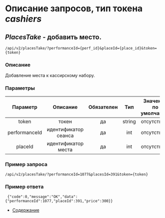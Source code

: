 Описание запросов, тип токена _cashiers_
================================

_PlacesTake_ - добавить место.
------------------------------------
`/api/v2/placesTake/?performanceId={perf_id}&placeId={place_id}&token={token}`

### Описание
Добавление места к кассирскому набору.

### Параметры
| Параметр 	|        Описание       	| Обязателен 	|   Тип  	| Значение по умолчанию 	|
|:--------:	|:---------------------:	|:----------:	|:------:	|:---------------------:	|
|   token  	|         токен         	|     да     	| string 	|      отсутствует      	|
|  performanceId 	| идентификатор сеанса |     да     	|   int  	|      отсутствует      	|
|  placeId 	| идентификатор места |     да     	|   int  	|      отсутствует      	|

### Пример запроса
`/api/v2/placesTake/?performanceId=1077&placesId=391&token={token}`

### Пример ответа
```
 {"code":0,"message":"OK","data":{"performanceId":1077,"placeId":391,"price":300}}
```

* [Содержание](../index)